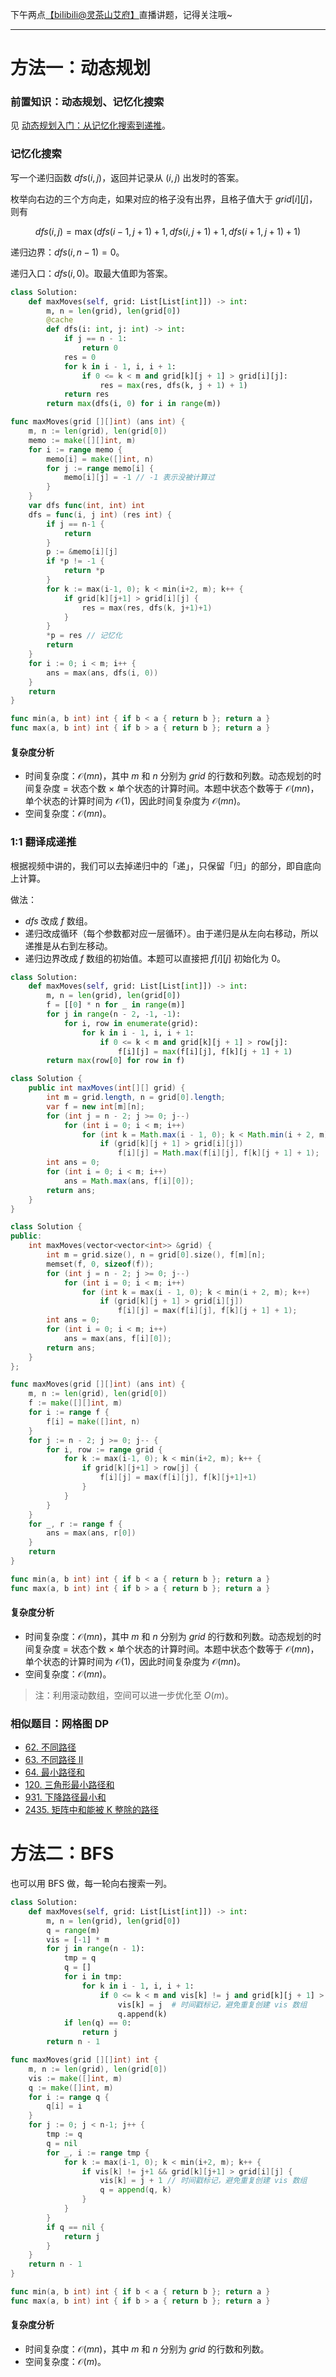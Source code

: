 下午两点[【biIibiIi@灵茶山艾府】](https://space.bilibili.com/206214)直播讲题，记得关注哦~

---

# 方法一：动态规划

### 前置知识：动态规划、记忆化搜索

见 [动态规划入门：从记忆化搜索到递推](https://www.bilibili.com/video/BV1Xj411K7oF/)。

### 记忆化搜索

写一个递归函数 $\textit{dfs}(i,j)$，返回并记录从 $(i,j)$ 出发时的答案。

枚举向右边的三个方向走，如果对应的格子没有出界，且格子值大于 $\textit{grid}[i][j]$，则有

$$
\textit{dfs}(i,j) = \max(\textit{dfs}(i-1,j+1)+1,\textit{dfs}(i,j+1)+1,\textit{dfs}(i+1,j+1)+1)
$$

递归边界：$\textit{dfs}(i,n-1)=0$。

递归入口：$\textit{dfs}(i,0)$。取最大值即为答案。

```py [sol1-Python3]
class Solution:
    def maxMoves(self, grid: List[List[int]]) -> int:
        m, n = len(grid), len(grid[0])
        @cache
        def dfs(i: int, j: int) -> int:
            if j == n - 1:
                return 0
            res = 0
            for k in i - 1, i, i + 1:
                if 0 <= k < m and grid[k][j + 1] > grid[i][j]:
                    res = max(res, dfs(k, j + 1) + 1)
            return res
        return max(dfs(i, 0) for i in range(m))
```

```go [sol1-Go]
func maxMoves(grid [][]int) (ans int) {
	m, n := len(grid), len(grid[0])
	memo := make([][]int, m)
	for i := range memo {
		memo[i] = make([]int, n)
		for j := range memo[i] {
			memo[i][j] = -1 // -1 表示没被计算过
		}
	}
	var dfs func(int, int) int
	dfs = func(i, j int) (res int) {
		if j == n-1 {
			return
		}
		p := &memo[i][j]
		if *p != -1 {
			return *p
		}
		for k := max(i-1, 0); k < min(i+2, m); k++ {
			if grid[k][j+1] > grid[i][j] {
				res = max(res, dfs(k, j+1)+1)
			}
		}
		*p = res // 记忆化
		return
	}
	for i := 0; i < m; i++ {
		ans = max(ans, dfs(i, 0))
	}
	return
}

func min(a, b int) int { if b < a { return b }; return a }
func max(a, b int) int { if b > a { return b }; return a }
```

#### 复杂度分析

- 时间复杂度：$\mathcal{O}(mn)$，其中 $m$ 和 $n$ 分别为 $\textit{grid}$ 的行数和列数。动态规划的时间复杂度 $=$ 状态个数 $\times$ 单个状态的计算时间。本题中状态个数等于 $\mathcal{O}(mn)$，单个状态的计算时间为 $\mathcal{O}(1)$，因此时间复杂度为 $\mathcal{O}(mn)$。
- 空间复杂度：$\mathcal{O}(mn)$。

### 1:1 翻译成递推

根据视频中讲的，我们可以去掉递归中的「递」，只保留「归」的部分，即自底向上计算。

做法：

- $\textit{dfs}$ 改成 $f$ 数组。
- 递归改成循环（每个参数都对应一层循环）。由于递归是从左向右移动，所以递推是从右到左移动。
- 递归边界改成 $f$ 数组的初始值。本题可以直接把 $f[i][j]$ 初始化为 $0$。

```Python [sol2-Python3]
class Solution:
    def maxMoves(self, grid: List[List[int]]) -> int:
        m, n = len(grid), len(grid[0])
        f = [[0] * n for _ in range(m)]
        for j in range(n - 2, -1, -1):
            for i, row in enumerate(grid):
                for k in i - 1, i, i + 1:
                    if 0 <= k < m and grid[k][j + 1] > row[j]:
                        f[i][j] = max(f[i][j], f[k][j + 1] + 1)
        return max(row[0] for row in f)
```

```java [sol2-Java]
class Solution {
    public int maxMoves(int[][] grid) {
        int m = grid.length, n = grid[0].length;
        var f = new int[m][n];
        for (int j = n - 2; j >= 0; j--)
            for (int i = 0; i < m; i++)
                for (int k = Math.max(i - 1, 0); k < Math.min(i + 2, m); k++)
                    if (grid[k][j + 1] > grid[i][j])
                        f[i][j] = Math.max(f[i][j], f[k][j + 1] + 1);
        int ans = 0;
        for (int i = 0; i < m; i++)
            ans = Math.max(ans, f[i][0]);
        return ans;
    }
}
```

```cpp [sol2-C++]
class Solution {
public:
    int maxMoves(vector<vector<int>> &grid) {
        int m = grid.size(), n = grid[0].size(), f[m][n];
        memset(f, 0, sizeof(f));
        for (int j = n - 2; j >= 0; j--)
            for (int i = 0; i < m; i++)
                for (int k = max(i - 1, 0); k < min(i + 2, m); k++)
                    if (grid[k][j + 1] > grid[i][j])
                        f[i][j] = max(f[i][j], f[k][j + 1] + 1);
        int ans = 0;
        for (int i = 0; i < m; i++)
            ans = max(ans, f[i][0]);
        return ans;
    }
};
```

```go [sol2-Go]
func maxMoves(grid [][]int) (ans int) {
	m, n := len(grid), len(grid[0])
	f := make([][]int, m)
	for i := range f {
		f[i] = make([]int, n)
	}
	for j := n - 2; j >= 0; j-- {
		for i, row := range grid {
			for k := max(i-1, 0); k < min(i+2, m); k++ {
				if grid[k][j+1] > row[j] {
					f[i][j] = max(f[i][j], f[k][j+1]+1)
				}
			}
		}
	}
	for _, r := range f {
		ans = max(ans, r[0])
	}
	return
}

func min(a, b int) int { if b < a { return b }; return a }
func max(a, b int) int { if b > a { return b }; return a }
```

#### 复杂度分析

- 时间复杂度：$\mathcal{O}(mn)$，其中 $m$ 和 $n$ 分别为 $\textit{grid}$ 的行数和列数。动态规划的时间复杂度 $=$ 状态个数 $\times$ 单个状态的计算时间。本题中状态个数等于 $\mathcal{O}(mn)$，单个状态的计算时间为 $\mathcal{O}(1)$，因此时间复杂度为 $\mathcal{O}(mn)$。
- 空间复杂度：$\mathcal{O}(mn)$。

> 注：利用滚动数组，空间可以进一步优化至 $O(m)$。

### 相似题目：网格图 DP

- [62. 不同路径](https://leetcode.cn/problems/unique-paths/)
- [63. 不同路径 II](https://leetcode.cn/problems/unique-paths-ii/)
- [64. 最小路径和](https://leetcode.cn/problems/minimum-path-sum/)
- [120. 三角形最小路径和](https://leetcode.cn/problems/triangle/)
- [931. 下降路径最小和](https://leetcode.cn/problems/minimum-falling-path-sum/)
- [2435. 矩阵中和能被 K 整除的路径](https://leetcode.cn/problems/paths-in-matrix-whose-sum-is-divisible-by-k/)

# 方法二：BFS

也可以用 BFS 做，每一轮向右搜索一列。

```py [sol3-Python3]
class Solution:
    def maxMoves(self, grid: List[List[int]]) -> int:
        m, n = len(grid), len(grid[0])
        q = range(m)
        vis = [-1] * m
        for j in range(n - 1):
            tmp = q
            q = []
            for i in tmp:
                for k in i - 1, i, i + 1:
                    if 0 <= k < m and vis[k] != j and grid[k][j + 1] > grid[i][j]:
                        vis[k] = j  # 时间戳标记，避免重复创建 vis 数组
                        q.append(k)
            if len(q) == 0:
                return j
        return n - 1
```

```go [sol3-Go]
func maxMoves(grid [][]int) int {
	m, n := len(grid), len(grid[0])
	vis := make([]int, m)
	q := make([]int, m)
	for i := range q {
		q[i] = i
	}
	for j := 0; j < n-1; j++ {
		tmp := q
		q = nil
		for _, i := range tmp {
			for k := max(i-1, 0); k < min(i+2, m); k++ {
				if vis[k] != j+1 && grid[k][j+1] > grid[i][j] {
					vis[k] = j + 1 // 时间戳标记，避免重复创建 vis 数组
					q = append(q, k)
				}
			}
		}
		if q == nil {
			return j
		}
	}
	return n - 1
}

func min(a, b int) int { if b < a { return b }; return a }
func max(a, b int) int { if b > a { return b }; return a }
```

#### 复杂度分析

- 时间复杂度：$\mathcal{O}(mn)$，其中 $m$ 和 $n$ 分别为 $\textit{grid}$ 的行数和列数。
- 空间复杂度：$\mathcal{O}(m)$。
